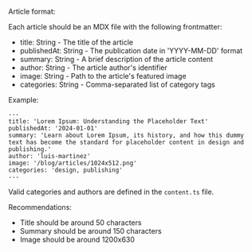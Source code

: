 Article format:

Each article should be an MDX file with the following frontmatter:

- title: String - The title of the article
- publishedAt: String - The publication date in 'YYYY-MM-DD' format
- summary: String - A brief description of the article content
- author: String - The article author's identifier
- image: String - Path to the article's featured image
- categories: String - Comma-separated list of category tags

Example:

```mdx
---
title: 'Lorem Ipsum: Understanding the Placeholder Text'
publishedAt: '2024-01-01'
summary: 'Learn about Lorem Ipsum, its history, and how this dummy text has become the standard for placeholder content in design and publishing.'
author: 'luis-martinez'
image: '/blog/articles/1024x512.png'
categories: 'design, publishing'
---
```

Valid categories and authors are defined in the `content.ts` file.

Recommendations:

- Title should be around 50 characters
- Summary should be around 150 characters
- Image should be around 1200x630

